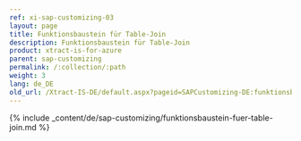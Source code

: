 ```yaml
---
ref: xi-sap-customizing-03
layout: page
title: Funktionsbaustein für Table-Join
description: Funktionsbaustein für Table-Join
product: xtract-is-for-azure
parent: sap-customizing
permalink: /:collection/:path
weight: 3
lang: de_DE
old_url: /Xtract-IS-DE/default.aspx?pageid=SAPCustomizing-DE:funktionsbaustein-fuer-table-join	
---
```


{% include _content/de/sap-customizing/funktionsbaustein-fuer-table-join.md  %}